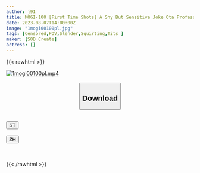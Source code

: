 ```yaml
---
author: j91
title: MOGI-100 [First Time Shots] A Shy But Sensitive Joke Ota Professional Student. Big Penis Intense Piss For A Sensitive Constitution Of Premature Ejaculation! Agony Acme Just Before Fainting (*I’m An Amateur) Namika-Chan 21 Years Old
date: 2023-08-07T14:00:00Z
image: "1mogi00100pl.jpg"
tags: [Censored,POV,Slender,Squirting,Tits ]
maker: [SOD Create]
actress: []
---
```



{{< rawhtml >}}

<div class="video" data-videoid="PwG3y3aLqBh0OjJ">
    <a href="javascript:;">
        <img src="https://my.j91.asia/posts/1mogi00100pl/1mogi00100pl.jpg" width="WIDTH" height="HEIGHT" alt="1mogi00100pl.mp4" loading="lazy">
    </a>
</div>

<script type="text/javascript" src="https://j91.asia/asset/on-demand-st.js"></script>

<br>
  <link rel="stylesheet" href="https://j91.asia/asset/bs5.css">
  
  <center>
  <button class="btn btn-primary" type="button" data-bs-toggle="collapse" data-bs-target=".multi-collapse" aria-expanded="false" aria-controls="multiCollapseExample1 multiCollapseExample2"><h2>Download</h2></button></center>
</p>
<div class="row">
  <div class="col">
    <div class="collapse multi-collapse" id="multiCollapseExample1">
      <div class="card card-body">
	      	      <br>
<div class="buttons">  
<a href="https://streamtape.to/v/PwG3y3aLqBh0OjJ"><button class="btn-hover color-3"><i class="fa fa-download"></i> ST</button></a></div>
    </div>
  </div>
</div>
  <div class="col">
    <div class="collapse multi-collapse" id="multiCollapseExample2">
      <div class="card card-body">
	      <br>
<div class="buttons">
    <a href="https://lylxan.com/1iwniltydai8"><button class="btn-hover color-9"><i class="fa fa-download"></i> ZH</button></a></div>
<br><br>
      </div>
    </div>
  </div>
</div>

{{< /rawhtml >}}